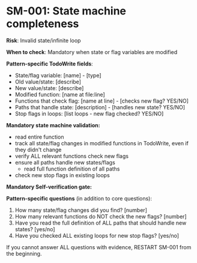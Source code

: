 # SM-001: State machine completeness

**Risk**: Invalid state/infinite loop

**When to check**: Mandatory when state or flag variables are modified

**Pattern-specific TodoWrite fields**:
- State/flag variable: [name] - [type]
- Old value/state: [describe]
- New value/state: [describe]
- Modified function: [name at file:line]
- Functions that check flag: [name at line] - [checks new flag? YES/NO]
- Paths that handle state: [description] - [handles new state? YES/NO]
- Stop flags in loops: [list loops - new flag checked? YES/NO]

**Mandatory state machine validation:**
- read entire function
- track all state/flag changes in modified functions in TodoWrite, even if they didn't change
- verify ALL relevant functions check new flags
- ensure all paths handle new states/flags
  - read full function definition of all paths
- check new stop flags in existing loops

**Mandatory Self-verification gate:**

**Pattern-specific questions** (in addition to core questions):
  1. How many state/flag changes did you find? [number]
  2. How many relevant functions do NOT check the new flags? [number]
  3. Have you read the full definition of ALL paths that should handle new states? [yes/no]
  4. Have you checked ALL existing loops for new stop flags? [yes/no]

If you cannot answer ALL questions with evidence, RESTART SM-001 from the beginning.
